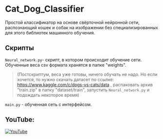 # Cat_Dog_Classifier
Простой классификатор на основе свёрточной нейронной сети, распознающий кошек и собак на изображении без специализированных для этого библиотек машинного обучения.
## Скрипты

`Neural_network.py`- скрипт, в котором происходит обучение сети. Обученные веса csv формата хранятся в папке "weights".

>(Постскриптум, веса уже готовы, ничего обучать не надо. Но если хочется, то нужно скачать датасет по ссылке: https://www.kaggle.com/c/dogs-vs-cats/data
>, распаковать архив "train.zip" в папку "dataset/train", запустить `Neural_network.py` и подождать некоторое время)

`main.py` - обученная сеть с интерфейсом.

## YouTube:
[![YouTube](http://img.youtube.com/vi/OV4AW4HLLQE/0.jpg)](https://www.youtube.com/watch?v=OV4AW4HLLQE)

